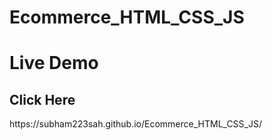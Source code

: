 # Ecommerce_HTML_CSS_JS


<h1>Live Demo</h1>
<h2>Click Here</h2>     https://subham223sah.github.io/Ecommerce_HTML_CSS_JS/
